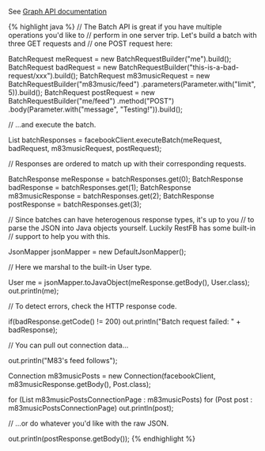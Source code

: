 See <a target="_blank" href="https://developers.facebook.com/docs/reference/api/batch/">Graph API documentation</a>

{% highlight java %}
// The Batch API is great if you have multiple operations you'd like to
// perform in one server trip. Let's build a batch with three GET requests and
// one POST request here:

BatchRequest meRequest = new BatchRequestBuilder("me").build();
BatchRequest badRequest = new BatchRequestBuilder("this-is-a-bad-request/xxx").build();
BatchRequest m83musicRequest = new BatchRequestBuilder("m83music/feed")
  .parameters(Parameter.with("limit", 5)).build();
BatchRequest postRequest = new BatchRequestBuilder("me/feed")
  .method("POST")
  .body(Parameter.with("message", "Testing!")).build();

// ...and execute the batch.

List<BatchResponse> batchResponses =
  facebookClient.executeBatch(meRequest, badRequest, m83musicRequest, postRequest);

// Responses are ordered to match up with their corresponding requests.

BatchResponse meResponse = batchResponses.get(0);
BatchResponse badResponse = batchResponses.get(1);
BatchResponse m83musicResponse = batchResponses.get(2);
BatchResponse postResponse = batchResponses.get(3);

// Since batches can have heterogenous response types, it's up to you
// to parse the JSON into Java objects yourself. Luckily RestFB has some built-in
// support to help you with this.

JsonMapper jsonMapper = new DefaultJsonMapper();

// Here we marshal to the built-in User type.

User me = jsonMapper.toJavaObject(meResponse.getBody(), User.class);
out.println(me);

// To detect errors, check the HTTP response code.

if(badResponse.getCode() != 200)
  out.println("Batch request failed: " + badResponse);

// You can pull out connection data...

out.println("M83's feed follows");

Connection<Post> m83musicPosts =
  new Connection<Post>(facebookClient, m83musicResponse.getBody(), Post.class);

for (List<Post> m83musicPostsConnectionPage : m83musicPosts)
  for (Post post : m83musicPostsConnectionPage)
    out.println(post);

// ...or do whatever you'd like with the raw JSON.

out.println(postResponse.getBody());
{% endhighlight %}